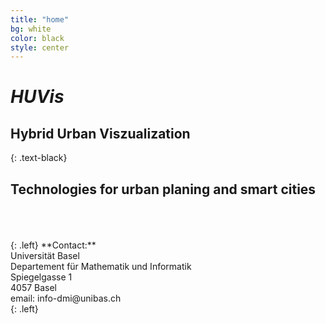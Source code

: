 ```yaml
---
title: "home"
bg: white
color: black
style: center
---
```


# *HUVis*

## **H**ybrid **U**rban **V**iszualization

{: .text-black}

<span class="fa-stack subtlecircle" style="font-size:180px; background:rgba(15,191,207,0.1)">
  <i class="fa fa-circle fa-stack-2x text-white"></i>
  <i class="fa fa-building fa-stack-1x text-black"></i> 
</span>

<div fa-stack subtlecircle style=" background:rgba(15,191,207,0.1)">
	<i class="fa fa-circle fa-stack-2x text-white"></i>
  <i class="fa fa-building fa-stack-1x text-black"></i> 
</div>

## Technologies for urban planing and smart cities
<br/>
<br/>
<br/>
{: .left}
**Contact:**<br/>
Universität Basel<br/>
Departement für Mathematik und Informatik<br/>
Spiegelgasse 1<br/>
4057 Basel<br/>
email: info-dmi@unibas.ch<br/>
{: .left}






